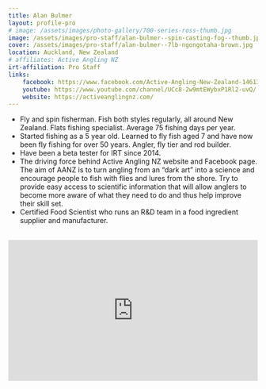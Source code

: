 ```yaml
---
title: Alan Bulmer
layout: profile-pro
# image: /assets/images/photo-gallery/700-series-ross-thumb.jpg
image: /assets/images/pro-staff/alan-bulmer--spin-casting-fog--thumb.jpg
cover: /assets/images/pro-staff/alan-bulmer--7lb-ngongotaha-brown.jpg
location: Auckland, New Zealand
# affiliates: Active Angling NZ
irt-affiliation: Pro Staff
links:
    facebook: https://www.facebook.com/Active-Angling-New-Zealand-1461312694102946/
    youtube: https://www.youtube.com/channel/UCc8-2w9mtEWybxP1Rl2-uvQ/
    website: https://activeanglingnz.com/
---
```


 
* Fly and spin fisherman. Fish both styles regularly, all around New Zealand. Flats fishing specialist. 
Average 75 fishing days per year.
* Started fishing as a 5 year old. Learned to fly fish aged 7 and have now been fly fishing for over 50 years.
Angler, fly tier and rod builder.
* Have been a beta tester for IRT since 2014.
* The driving force behind Active Angling NZ website and Facebook page. The aim of AANZ is to turn angling from an “dark art” into a science and encourage people to fish with flies and lures from the shore. Try to provide easy access to scientific information that will allow anglers to become more aware of what they need to do and thus help improve their skill set.
* Certified Food Scientist who runs an R&D team in a food ingredient supplier and manufacturer.

<br> 
<style>
.video-responsive{
    overflow:hidden;
    padding-bottom:56.25%;
    position:relative;
    height:0;
}
.video-responsive iframe{
    left:0;
    top:0;
    height:100%;
    width:100%;
    position:absolute;
}
</style>

<div class="video-responsive">
<iframe width="560" height="315" src="https://www.youtube.com/embed/6Yinl38T0MY" frameborder="0" allow="autoplay; encrypted-media" allowfullscreen></iframe>
</div>

